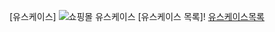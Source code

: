 [유스케이스]
![쇼핑몰 유스케이스](https://user-images.githubusercontent.com/95336668/206213560-4038b00d-6ece-4349-9af2-c65302afd52e.png)
[유스케이스 목록]!
[유스케이스목록](https://user-images.githubusercontent.com/95336668/206213649-cafaeaa1-d8d8-4639-9ccf-5c8d014e9d6e.PNG)
